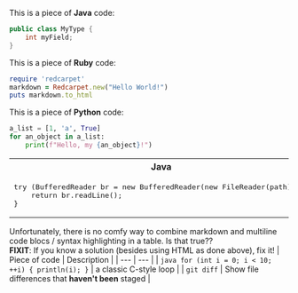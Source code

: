 This is a piece of **Java** code:
```java
public class MyType {
    int myField;
}
```

This is a piece of **Ruby** code:
```ruby
require 'redcarpet'
markdown = Redcarpet.new("Hello World!")
puts markdown.to_html
```

This is a piece of **Python** code:
```python
a_list = [1, 'a', True]
for an_object in a_list:
    print(f"Hello, my {an_object}!")
```

<table>
<tr> <th>Java</th> <th>Python</th> </tr>

<tr>
<td><pre lang="java">
try (BufferedReader br = new BufferedReader(new FileReader(path))) {
    return br.readLine();
}
</pre></td>

<td><pre lang="python">
with open(path, 'r') as f:
    return f.readline()
</pre></td>
</tr>
</table>

Unfortunately, there is no comfy way to combine markdown and multiline code blocs / syntax highlighting in a table. Is that true??\
**FIXIT**: If you know a solution (besides using HTML as done above), fix it!
| Piece of code | Description |
| --- | --- |
| ```java
for (int i = 0; i < 10; ++i) { println(i); }``` | a classic C-style loop |
| `git diff` | Show file differences that **haven't been** staged |
